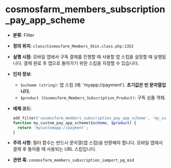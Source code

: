 # cosmosfarm_members_subscription_pay_app_scheme

- **분류**: Filter
- **정의 위치**: `class/Cosmosfarm_Members_Skin.class.php:1352`
- **실행 시점**: 모바일 앱에서 구독 결제를 진행할 때 사용할 앱 스킴을 설정할 때 실행됩니다. 결제 완료 후 앱으로 돌아가기 위한 스킴을 지정할 수 있습니다.
- **인자 정보**:
  - `$scheme (string)`: 앱 스킴 (예: 'myapp://payment'). **초기값은 빈 문자열입니다.**
  - `$product (Cosmosfarm_Members_Subscription_Product)`: 구독 상품 객체.
- **예제 코드**:

  ```php
  add_filter('cosmosfarm_members_subscription_pay_app_scheme', 'my_custom_pay_app_scheme', 10, 2);
  function my_custom_pay_app_scheme($scheme, $product) {
    return 'mycustomapp://payment';
  }
  ```

- **주의 사항**: 필터 함수는 반드시 문자열(앱 스킴)을 반환해야 합니다. 모바일 앱에서 결제 후 돌아올 때 사용되는 URL 스킴입니다.
- **관련 훅**: `cosmosfarm_members_subscription_iamport_pg_mid`
